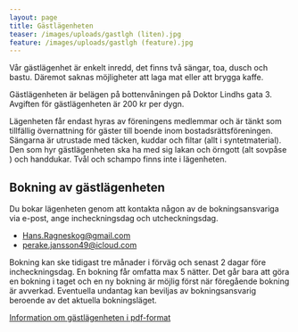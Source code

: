 ```yaml
---
layout: page
title: Gästlägenheten
teaser: /images/uploads/gastlgh (liten).jpg
feature: /images/uploads/gastlgh (feature).jpg
---
```

Vår gästlägenhet är enkelt inredd, det finns två sängar, toa, dusch och bastu. Däremot saknas möjligheter att laga mat eller att brygga kaffe.

Gästlägenheten är belägen på bottenvåningen på Doktor Lindhs gata 3. Avgiften för gästlägenheten är 200 kr per dygn.

Lägenheten får endast hyras av föreningens medlemmar och är tänkt som tillfällig övernattning för gäster till boende inom bostadsrättsföreningen. Sängarna är utrustade med täcken, kuddar och filtar (allt i syntetmaterial). Den som hyr gästlägenheten ska ha med sig lakan och örngott (alt sovpåse ) och handdukar. Tvål och schampo finns inte i lägenheten.

## Bokning av gästlägenheten

Du bokar lägenheten genom att kontakta någon av de bokningsansvariga via e-post, ange incheckningsdag och utcheckningsdag.

* Hans.Ragneskog@gmail.com
* perake.jansson49@icloud.com

Bokning kan ske tidigast tre månader i förväg och senast 2 dagar före incheckningsdag. En bokning får omfatta max 5 nätter. Det går bara att göra en bokning i taget och en ny bokning är möjlig först när föregående bokning är avverkad. Eventuella undantag kan beviljas av bokningsansvarig beroende av det aktuella bokningsläget.

[Information om gästlägenheten i pdf-format](/images/uploads/Information_om_Gastlagenheten_2019_vers2.pdf)
